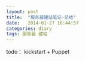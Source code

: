```yaml
---
layout: post
title:  "服务器建站笔记-总结"
date:   2014-01-27 10:44:57
categories: diary
tags: 服务器 建站
---
```


todo： kickstart + Puppet

